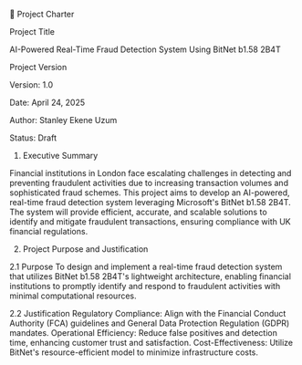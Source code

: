 📄 Project Charter

Project Title

AI-Powered Real-Time Fraud Detection System Using BitNet b1.58 2B4T

Project Version

Version: 1.0

Date: April 24, 2025

Author: Stanley Ekene Uzum

Status: Draft

1. Executive Summary

Financial institutions in London face escalating challenges in detecting and preventing fraudulent activities due to increasing transaction volumes and sophisticated fraud schemes. This project aims to develop an AI-powered, real-time fraud detection system leveraging Microsoft's BitNet b1.58 2B4T. The system will provide efficient, accurate, and scalable solutions to identify and mitigate fraudulent transactions, ensuring compliance with UK financial regulations.

2. Project Purpose and Justification

2.1 Purpose
To design and implement a real-time fraud detection system that utilizes BitNet b1.58 2B4T's lightweight architecture, enabling financial institutions to promptly identify and respond to fraudulent activities with minimal computational resources.

2.2 Justification
Regulatory Compliance: Align with the Financial Conduct Authority (FCA) guidelines and General Data Protection Regulation (GDPR) mandates.
Operational Efficiency: Reduce false positives and detection time, enhancing customer trust and satisfaction.
Cost-Effectiveness: Utilize BitNet's resource-efficient model to minimize infrastructure costs.​






































